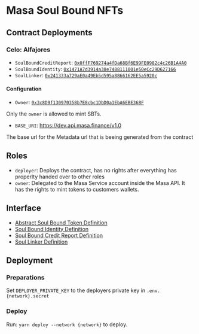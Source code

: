 # Masa Soul Bound NFTs

## Contract Deployments

### Celo: Alfajores

- `SoulBoundCreditReport`: [`0x0ffF769274a4fDa68Bf6E99FE0982c4c26B1A4A0`](https://alfajores-blockscout.celo-testnet.org/address/0x0ffF769274a4fDa68Bf6E99FE0982c4c26B1A4A0/transactions)
- `SoulBoundIdentity`: [`0x1471A7d3914a38e7488111001e50eCc29D627166`](https://alfajores-blockscout.celo-testnet.org/address/0x1471A7d3914a38e7488111001e50eCc29D627166/transactions)
- `SoulLinker`: [`0x241333a729aE0a49Eb5d595a8866162EE5a5920c`](https://alfajores-blockscout.celo-testnet.org/address/0x241333a729aE0a49Eb5d595a8866162EE5a5920c/transactions)

#### Configuration

- `Owner`: [`0x3c8D9f130970358b7E8cbc1DbD0a1EbA6EBE368F`](https://alfajores-blockscout.celo-testnet.org/address/0x3c8D9f130970358b7E8cbc1DbD0a1EbA6EBE368F/transactions)

Only the `owner` is allowed to mint SBTs.

- `BASE_URI`: https://dev.api.masa.finance/v1.0

The base url for the Metadata url that is beeing generated from the contract

## Roles

- `deployer`: Deploys the contract, has no rights after everything has properlty handed over to other roles
- `owner`: Delegated to the Masa Service account inside the Masa API. It has the rights to mint tokens to customers
  wallets.

## Interface

- [Abstract Soul Bound Token Definition](docs/SoulBoundToken.md)
- [Soul Bound Identity Definition](docs/SoulBoundIdentity.md)
- [Soul Bound Credit Report Definition](docs/SoulBoundCreditReport.md)
- [Soul Linker Definition](docs/SoulLinker.md)

## Deployment

### Preparations

Set `DEPLOYER_PRIVATE_KEY` to the deployers private key in `.env.{network}.secret`

### Deploy

Run: `yarn deploy --network {network}` to deploy.
